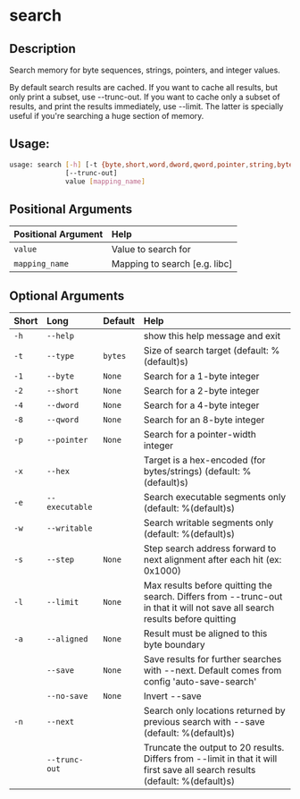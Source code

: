 



# search

## Description


Search memory for byte sequences, strings, pointers, and integer values.

By default search results are cached. If you want to cache all results, but only print a subset, use --trunc-out. If you want to cache only a subset of results, and print the results immediately, use --limit. The latter is specially useful if you're searching a huge section of memory.


## Usage:


```bash
usage: search [-h] [-t {byte,short,word,dword,qword,pointer,string,bytes}] [-1] [-2] [-4] [-8] [-p] [-x] [-e] [-w] [-s STEP] [-l LIMIT] [-a ALIGNED] [--save] [--no-save] [-n]
              [--trunc-out]
              value [mapping_name]

```
## Positional Arguments

|Positional Argument|Help|
| :--- | :--- |
|`value`|Value to search for|
|`mapping_name`|Mapping to search [e.g. libc]|

## Optional Arguments

|Short|Long|Default|Help|
| :--- | :--- | :--- | :--- |
|`-h`|`--help`||show this help message and exit|
|`-t`|`--type`|`bytes`|Size of search target (default: %(default)s)|
|`-1`|`--byte`|`None`|Search for a 1-byte integer|
|`-2`|`--short`|`None`|Search for a 2-byte integer|
|`-4`|`--dword`|`None`|Search for a 4-byte integer|
|`-8`|`--qword`|`None`|Search for an 8-byte integer|
|`-p`|`--pointer`|`None`|Search for a pointer-width integer|
|`-x`|`--hex`||Target is a hex-encoded (for bytes/strings) (default: %(default)s)|
|`-e`|`--executable`||Search executable segments only (default: %(default)s)|
|`-w`|`--writable`||Search writable segments only (default: %(default)s)|
|`-s`|`--step`|`None`|Step search address forward to next alignment after each hit (ex: 0x1000)|
|`-l`|`--limit`|`None`|Max results before quitting the search. Differs from --trunc-out in that it will not save all search results before quitting|
|`-a`|`--aligned`|`None`|Result must be aligned to this byte boundary|
||`--save`|`None`|Save results for further searches with --next. Default comes from config 'auto-save-search'|
||`--no-save`|`None`|Invert --save|
|`-n`|`--next`||Search only locations returned by previous search with --save (default: %(default)s)|
||`--trunc-out`||Truncate the output to 20 results. Differs from --limit in that it will first save all search results (default: %(default)s)|
